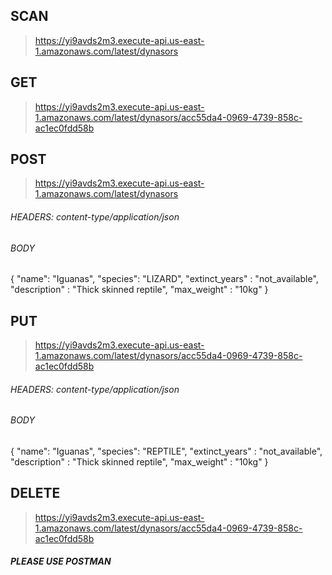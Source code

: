 ## SCAN
> https://yi9avds2m3.execute-api.us-east-1.amazonaws.com/latest/dynasors

## GET
> https://yi9avds2m3.execute-api.us-east-1.amazonaws.com/latest/dynasors/acc55da4-0969-4739-858c-ac1ec0fdd58b

## POST
> https://yi9avds2m3.execute-api.us-east-1.amazonaws.com/latest/dynasors

###### HEADERS: content-type/application/json
###### BODY
{
    "name": "Iguanas",
    "species": "LIZARD",
    "extinct_years" : "not_available",
    "description" : "Thick skinned reptile",
    "max_weight" : "10kg"
}

## PUT
> https://yi9avds2m3.execute-api.us-east-1.amazonaws.com/latest/dynasors/acc55da4-0969-4739-858c-ac1ec0fdd58b

###### HEADERS: content-type/application/json
###### BODY
{
    "name": "Iguanas",
    "species": "REPTILE",
    "extinct_years" : "not_available",
    "description" : "Thick skinned reptile",
    "max_weight" : "10kg"
}

## DELETE
> https://yi9avds2m3.execute-api.us-east-1.amazonaws.com/latest/dynasors/acc55da4-0969-4739-858c-ac1ec0fdd58b


##### PLEASE USE POSTMAN